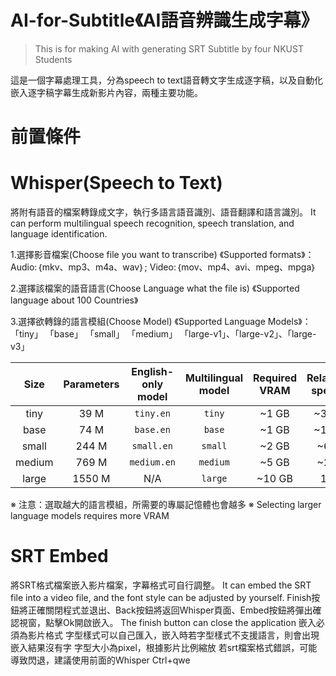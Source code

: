 # AI-for-Subtitle《AI語音辨識生成字幕》
> This is for making AI with generating SRT Subtitle by four NKUST Students

這是一個字幕處理工具，分為speech to text語音轉文字生成逐字稿，以及自動化嵌入逐字稿字幕生成新影片內容，兩種主要功能。


# 前置條件

# Whisper(Speech to Text)
將附有語音的檔案轉錄成文字，執行多語言語音識別、語音翻譯和語言識別。 
It can perform multilingual speech recognition, speech translation, and language identification.


1.選擇影音檔案(Choose file you want to transcribe)
《Supported formats》：
Audio:｛mkv、mp3、m4a、wav｝; 
Video:｛mov、mp4、avi、mpeg、mpga｝

2.選擇該檔案的語音語言(Choose Language what the file is)
《Supported language about 100 Countries》

3.選擇欲轉錄的語言模組(Choose Model)
《Supported Language Models》：
「tiny」
「base」
「small」
「medium」
「large-v1」、「large-v2」、「large-v3」

|  Size  | Parameters | English-only model | Multilingual model | Required VRAM | Relative speed |
|:------:|:----------:|:------------------:|:------------------:|:-------------:|:--------------:|
|  tiny  |    39 M    |     `tiny.en`      |       `tiny`       |     ~1 GB     |      ~32x      |
|  base  |    74 M    |     `base.en`      |       `base`       |     ~1 GB     |      ~16x      |
| small  |   244 M    |     `small.en`     |      `small`       |     ~2 GB     |      ~6x       |
| medium |   769 M    |    `medium.en`     |      `medium`      |     ~5 GB     |      ~2x       |
| large  |   1550 M   |        N/A         |      `large`       |    ~10 GB     |       1x       |

※ 注意：選取越大的語言模組，所需要的專屬記憶體也會越多
※ Selecting larger language models requires more VRAM




# SRT Embed
將SRT格式檔案嵌入影片檔案，字幕格式可自行調整。
It can embed the SRT file into a video file, and the font style can be adjusted by yourself.
Finish按鈕將正確關閉程式並退出、Back按鈕將返回Whisper頁面、Embed按鈕將彈出確認視窗，點擊Ok開啟嵌入。
The finish button can close the application 
嵌入必須為影片格式
字型樣式可以自己匯入，嵌入時若字型樣式不支援語言，則會出現嵌入結果沒有字
字型大小為pixel，根據影片比例縮放
若srt檔案格式錯誤，可能導致閃退，建議使用前面的Whisper
Ctrl+qwe





